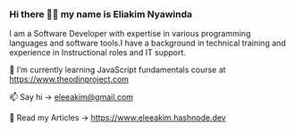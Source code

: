 ### Hi there 👋🏾 my name is Eliakim Nyawinda 

I am a Software Developer with expertise in various programming languages and software tools.I have a background in technical training and experience in Instructional roles and IT support.

🌱 I’m currently learning JavaScript fundamentals course at https://www.theodinproject.com

📫 Say hi -> [eleeakim@gmail.com](mailto:eleeakim@gmail.com)

📄 Read my Articles -> https://www.eleeakim.hashnode.dev

